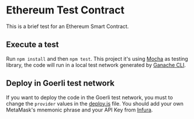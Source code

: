 # Ethereum Test Contract

This is a brief test for an Ethereum Smart Contract.

## Execute a test

Run `npm install` and then `npm test`. This project it's using [Mocha](https://mochajs.org/) as testing library, the code will run in a local test network generated by [Ganache CLI](https://trufflesuite.com/docs/ganache/).

## Deploy in Goerli test network

If you want to deploy the code in the Goerli test network, you must to change the `provider` values in the [deploy.js](deploy.js) file.
You should add your own MetaMask's mnemonic phrase and your API Key from [Infura](https://www.infura.io/).
